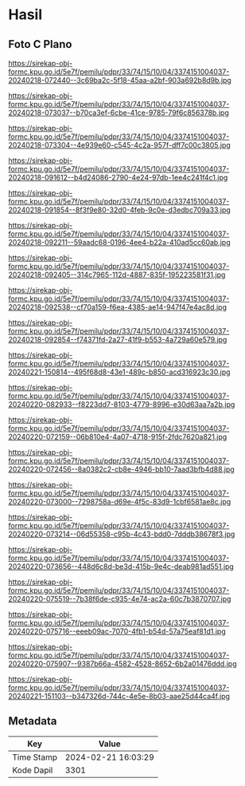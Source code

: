# Hasil

## Foto C Plano

https://sirekap-obj-formc.kpu.go.id/5e7f/pemilu/pdpr/33/74/15/10/04/3374151004037-20240218-072440--3c69ba2c-5f18-45aa-a2bf-903a692b8d9b.jpg

https://sirekap-obj-formc.kpu.go.id/5e7f/pemilu/pdpr/33/74/15/10/04/3374151004037-20240218-073037--b70ca3ef-6cbe-41ce-9785-79f6c856378b.jpg

https://sirekap-obj-formc.kpu.go.id/5e7f/pemilu/pdpr/33/74/15/10/04/3374151004037-20240218-073304--4e939e60-c545-4c2a-957f-dff7c00c3805.jpg

https://sirekap-obj-formc.kpu.go.id/5e7f/pemilu/pdpr/33/74/15/10/04/3374151004037-20240218-091612--b4d24086-2790-4e24-97db-1ee4c241f4c1.jpg

https://sirekap-obj-formc.kpu.go.id/5e7f/pemilu/pdpr/33/74/15/10/04/3374151004037-20240218-091854--8f3f9e80-32d0-4feb-9c0e-d3edbc709a33.jpg

https://sirekap-obj-formc.kpu.go.id/5e7f/pemilu/pdpr/33/74/15/10/04/3374151004037-20240218-092211--59aadc68-0196-4ee4-b22a-410ad5cc60ab.jpg

https://sirekap-obj-formc.kpu.go.id/5e7f/pemilu/pdpr/33/74/15/10/04/3374151004037-20240218-092405--314c7965-112d-4887-835f-195223581f31.jpg

https://sirekap-obj-formc.kpu.go.id/5e7f/pemilu/pdpr/33/74/15/10/04/3374151004037-20240218-092538--cf70a159-f6ea-4385-ae14-947f47e4ac8d.jpg

https://sirekap-obj-formc.kpu.go.id/5e7f/pemilu/pdpr/33/74/15/10/04/3374151004037-20240218-092854--f74371fd-2a27-41f9-b553-4a729a60e579.jpg

https://sirekap-obj-formc.kpu.go.id/5e7f/pemilu/pdpr/33/74/15/10/04/3374151004037-20240221-150814--495f68d8-43e1-489c-b850-acd316923c30.jpg

https://sirekap-obj-formc.kpu.go.id/5e7f/pemilu/pdpr/33/74/15/10/04/3374151004037-20240220-082933--f8223dd7-8103-4779-8996-e30d63aa7a2b.jpg

https://sirekap-obj-formc.kpu.go.id/5e7f/pemilu/pdpr/33/74/15/10/04/3374151004037-20240220-072159--06b810e4-4a07-4718-915f-2fdc7620a821.jpg

https://sirekap-obj-formc.kpu.go.id/5e7f/pemilu/pdpr/33/74/15/10/04/3374151004037-20240220-072456--8a0382c2-cb8e-4946-bb10-7aad3bfb4d88.jpg

https://sirekap-obj-formc.kpu.go.id/5e7f/pemilu/pdpr/33/74/15/10/04/3374151004037-20240220-073000--7298758a-d69e-4f5c-83d9-1cbf6581ae8c.jpg

https://sirekap-obj-formc.kpu.go.id/5e7f/pemilu/pdpr/33/74/15/10/04/3374151004037-20240220-073214--06d55358-c95b-4c43-bdd0-7dddb38678f3.jpg

https://sirekap-obj-formc.kpu.go.id/5e7f/pemilu/pdpr/33/74/15/10/04/3374151004037-20240220-073656--448d6c8d-be3d-415b-9e4c-deab981ad551.jpg

https://sirekap-obj-formc.kpu.go.id/5e7f/pemilu/pdpr/33/74/15/10/04/3374151004037-20240220-075519--7b38f6de-c935-4e74-ac2a-60c7b3870707.jpg

https://sirekap-obj-formc.kpu.go.id/5e7f/pemilu/pdpr/33/74/15/10/04/3374151004037-20240220-075716--eeeb09ac-7070-4fb1-b54d-57a75eaf81d1.jpg

https://sirekap-obj-formc.kpu.go.id/5e7f/pemilu/pdpr/33/74/15/10/04/3374151004037-20240220-075907--9387b66a-4582-4528-8652-6b2a01476ddd.jpg

https://sirekap-obj-formc.kpu.go.id/5e7f/pemilu/pdpr/33/74/15/10/04/3374151004037-20240221-151103--b347326d-744c-4e5e-8b03-aae25d44ca4f.jpg


## Metadata

| Key        | Value               |
| ---------- | ------------------- |
| Time Stamp | 2024-02-21 16:03:29 |
| Kode Dapil | 3301                |



